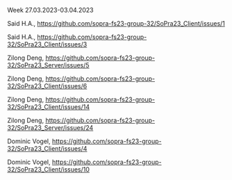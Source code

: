 Week 27.03.2023-03.04.2023

Said H.A., https://github.com/sopra-fs23-group-32/SoPra23_Client/issues/1

Said H.A., https://github.com/sopra-fs23-group-32/SoPra23_Client/issues/3

Zilong Deng, https://github.com/sopra-fs23-group-32/SoPra23_Server/issues/5

Zilong Deng, https://github.com/sopra-fs23-group-32/SoPra23_Client/issues/6

Zilong Deng, https://github.com/sopra-fs23-group-32/SoPra23_Client/issues/14

Zilong Deng, https://github.com/sopra-fs23-group-32/SoPra23_Server/issues/24

Dominic Vogel, https://github.com/sopra-fs23-group-32/SoPra23_Client/issues/4

Dominic Vogel, https://github.com/sopra-fs23-group-32/SoPra23_Client/issues/10